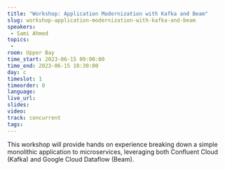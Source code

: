 ```yaml
---
title: "Workshop: Application Modernization with Kafka and Beam"
slug: workshop-application-modernization-with-kafka-and-beam
speakers:
 - Sami Ahmed
topics:
 - 
room: Upper Bay
time_start: 2023-06-15 09:00:00
time_end: 2023-06-15 10:30:00
day: c
timeslot: 1
timeorder: 0
language: 
live_url: 
slides: 
video: 
track: concurrent
tags:
---
```


This workshop will provide hands on experience breaking down a simple monolithic application to microservices, leveraging both Confluent Cloud (Kafka) and Google Cloud Dataflow (Beam).